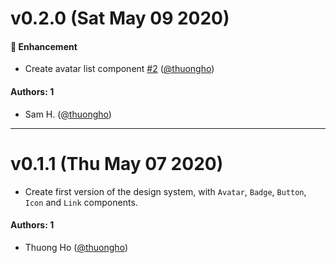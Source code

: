 # v0.2.0 (Sat May 09 2020)

#### 🚀 Enhancement

- Create avatar list component [#2](https://github.com/thuongho/design-sys/pull/2) ([@thuongho](https://github.com/thuongho))

#### Authors: 1

- Sam H. ([@thuongho](https://github.com/thuongho))

---

# v0.1.1 (Thu May 07 2020)

- Create first version of the design system, with `Avatar`, `Badge`, `Button`, `Icon` and `Link` components.

#### Authors: 1

- Thuong Ho ([@thuongho](https://github.com/thuongho))